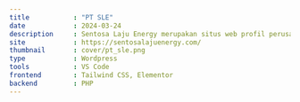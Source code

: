 ```yaml
---
title			: "PT SLE"
date			: 2024-03-24
description		: Sentosa Laju Energy merupakan situs web profil perusahaan pertambangan, kontraktor, pengangkutan, dan perdagangan batubara terintegrasi yang berbasis di Surabaya, Indonesia.
site			: https://sentosalajuenergy.com/
thumbnail		: cover/pt_sle.png
type			: Wordpress
tools			: VS Code
frontend		: Tailwind CSS, Elementor
backend			: PHP
---
```

